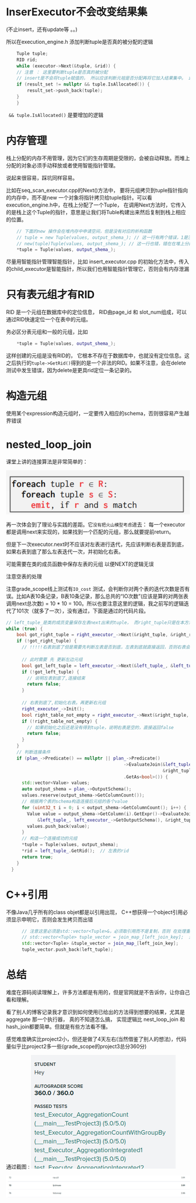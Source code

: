 # InserExecutor不会改变结果集
(不止insert，还有update等 。。)

所以在execution_engine.h 添加判断tuple是否真的被分配的逻辑

~~~cpp
    Tuple tuple; 
    RID rid;
    while (executor->Next(&tuple, &rid)) {
    // 注意 ： 这里要判断tuple是否真的被分配
    // insert是不会将tuple赋值的， 所以应该判断元祖是否分配再将它加入结果集中。 insert操作不会改变结果集！
    if (result_set != nullptr && tuple.IsAllocated()) {
        result_set->push_back(tuple);
    }
    }
~~~

` && tuple.IsAllocated()` 是要增加的逻辑

# 内存管理
栈上分配的内存不用管理，因为它们的生存周期是受限的，会被自动释放。而堆上分配的对象必须手动释放或者使用智能指针管理。

说起来很容易，踩坑同样容易。

比如在seq_scan_executor.cpp的Next()方法中， 要将元组拷贝到tuple指针指向的内存中，而不是new 一个对象将指针拷贝给tuple指针。可以看execution_engine.h中，在栈上分配了一个Tuple， 在调用Next方法时，它传入的是栈上这个Tuple的指针，意思是让我们将Tuble构建出来然后复制到栈上相应的位置。
~~~cpp
    // 下面的new 操作会在堆内存中申请空间，但是没有对应的析构函数
    // tuple = new Tuple(values, output_shema_); // 这一行有两个错误，1是没有析构Tuple ，2是没有在给定的地址创建，请见execution.h中的执行代码。 
    // new(tuple)Tuple(values, output_shema_); // 这一行也错，错在在堆上分配对象
    *tuple = Tuple(values, output_shema_); 
~~~

尽量用智能指针管理智能指针，比如 insert_executor.cpp 的初始化方法中，传入的child_executor是智能指针，所以我们也用智能指针管理它，否则会有内存泄漏

# 只有表元组才有RID
RID 是一个元组在数据库中的定位信息， RID由page_id 和 slot_num组成，可以通过RID快速定位一个在表中的元组。

务必区分表元组和一般的元组，比如
~~~cpp
    *tuple = Tuple(values, output_shema_);
~~~
这样创建的元组是没有RID的， 它根本不存在于数据库中，也就没有定位信息。这之后执行的`tuple->GetRid()`得到的是一个非法的RID。如果不注意，会在delete测试中发生错误，因为delete是更具rid定位一条记录的。

# 构造元组
使用某个expression构造元组时，一定要传入相应的schema，否则很容易产生越界错误 

# nested_loop_join
课堂上讲的连接算法是非常简单的：

![img](nest_loop_join_algorithm.png)

再一次体会到了理论与实践的差距。它`没有把火山模型考虑`进去： 每一个executor都是调用next来实现的，如果找到一个匹配的元组，那么就要提前return。

但是下一次executor.next时不应该对左表进行迭代，先应该判断右表是否到底，如果右表到底了那么左表迭代一次，并初始化右表。

可能需要在类的成员函数中保存左表的元组 以便NEXT的逻辑无误

注意空表的处理

注意grade_scope线上测试有`IO_cost` 测试，会判断你对两个表的迭代次数是否有误。比如A表10条记录，B表10条记录，那么总共的“IO次数”(应该是算的对两张表调用next总次数) = 10 * 10 = 100。所以也要注意这里的逻辑，我之前写的逻辑迭代了101次（就多了一次），没有通过，下面是通过的代码片段。

~~~cpp
// left_tuple_是类的成员变量保存左表next出来的tuple， 而right_tuple只是在本方法中创建的一个在栈上的临时变量
while (true) {
    bool got_right_tuple = right_executor_->Next(&right_tuple, &right_rid);
    if (!got_right_tuple) {
      // !!!!!右表到底了但是需要先判断左表是否到底，左表到底就直接返回，否则右表会多 next 1次，IO_Cost测试不会通过!!!!!
      
      // 此时需要 先 更新左边元组
      bool got_left_tuple = left_executor_->Next(&left_tuple_, &left_tuple_rid_);
      if (!got_left_tuple) {
        // 说明左表到底了,连接结束
        return false;
      }

      // 右表到底了,初始化右表。再更新右元组
      right_executor_->Init();
      bool right_table_not_empty = right_executor_->Next(&right_tuple, &right_rid);
      if (!right_table_not_empty) {
        // 如果初始化之后还是没有得到tuple，说明右表是空的，直接返回false
        return false;
      }
    }
    // 判断连接条件
    if (plan_->Predicate() == nullptr || plan_->Predicate()
                                             ->EvaluateJoin(&left_tuple_, left_executor_->GetOutputSchema(),
                                                            &right_tuple, right_executor_->GetOutputSchema())
                                             .GetAs<bool>()) {
      std::vector<Value> values;
      auto output_shema = plan_->OutputSchema();
      values.reserve(output_shema->GetColumnCount());
      // 根据两个表的schema构造连接后元组的各个value
      for (uint32_t i = 0; i < output_shema->GetColumnCount(); i++) {
        Value value = output_shema->GetColumn(i).GetExpr()->EvaluateJoin(
            &left_tuple_, left_executor_->GetOutputSchema(), &right_tuple, right_executor_->GetOutputSchema());
        values.push_back(value);
      }
      // 构造一个连接成功的元组
      *tuple = Tuple(values, output_shema);
      *rid = left_tuple_.GetRid();  // 左表的rid
      return true;
    }
  }
~~~

# C++引用
不像Java几乎所有的class objet都是以引用出现， C++想获得一个object引用必须显示申明它，否则会发生拷贝而出错

~~~cpp
      // 注意这里必须是std::vector<Tuple>&，必须取引用而不是复制，否则 在处理重复key时会出错！
      // std::vector<Tuple> tuple_vector = join_map_[left_join_key];  这样就是复制了一个vector
      std::vector<Tuple> &tuple_vector = join_map_[left_join_key];
      tuple_vector.push_back(left_tuple);
~~~

# 总结
难度在源码阅读理解上，许多方法都是有用的，但是官网就是不告诉你，让你自己看和理解。

看了别人的博客记录我才意识到如何使用已给出的方法得到想要的结果，尤其是 aggregate 那一个执行器， 真的不知道怎么搞， 实现逻辑比 nest_loop_join 和 hash_join都要简单。但就是有些方法看不懂。

感觉难度确实比project2小，但还是做了4天左右(当然借鉴了别人的想法)，代码量似乎比project2多一些(grade_scope的project3总分360分)

通过截图 :
![img](project3_fullgrade.png)

![img](project3leadboard.png)

